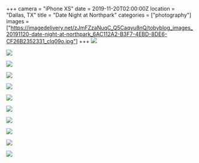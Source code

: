 +++
camera = "iPhone XS"
date = 2019-11-20T02:00:00Z
location = "Dallas, TX"
title = "Date Night at Northpark"
categories = ["photography"]
images = ["https://imagedelivery.net/zJmFZzaNuqC_Q5Caqyu8nQ/tobyblog_images_20191120-date-night-at-northpark_6AC112A2-B3F7-4EBD-8DE6-CF26B2352331_clq09o.jpg"]
+++
![](https://imagedelivery.net/zJmFZzaNuqC_Q5Caqyu8nQ/tobyblog_images_20191120-date-night-at-northpark_6AC112A2-B3F7-4EBD-8DE6-CF26B2352331_clq09o.jpg/fit=scale-down,w=780,sharpen=1,f=auto,q=0.9,slow-connection-quality=0.3)  
<!--more-->

![](https://imagedelivery.net/zJmFZzaNuqC_Q5Caqyu8nQ/tobyblog_images_remote_cloudinary_041679bf_A1C59D31-27D9-4FDF-BBD4-72F875950108_h04sx8.jpg/fit=scale-down,w=780,sharpen=1,f=auto,q=0.9,slow-connection-quality=0.3)  

![](https://imagedelivery.net/zJmFZzaNuqC_Q5Caqyu8nQ/tobyblog_images_remote_cloudinary_662651cc_DC813CA0-EE10-4A5D-A4DD-6F0FF490B654_yq1qeb.jpg/fit=scale-down,w=780,sharpen=1,f=auto,q=0.9,slow-connection-quality=0.3)  

![](https://imagedelivery.net/zJmFZzaNuqC_Q5Caqyu8nQ/tobyblog_images_remote_cloudinary_22241b66_634A49EE-5540-4BF4-A458-0074BAF333A7_cw1rsx.jpg/fit=scale-down,w=780,sharpen=1,f=auto,q=0.9,slow-connection-quality=0.3)  

![](https://imagedelivery.net/zJmFZzaNuqC_Q5Caqyu8nQ/tobyblog_images_remote_cloudinary_2fa14008_94FACD2B-6F55-439F-AE1B-45B98063D715_jk73v6.jpg/fit=scale-down,w=780,sharpen=1,f=auto,q=0.9,slow-connection-quality=0.3)  

![](https://imagedelivery.net/zJmFZzaNuqC_Q5Caqyu8nQ/tobyblog_images_remote_cloudinary_7e80f559_01BBBD6B-371A-431E-B6D1-DBE0CFB056E7_ynizyv.jpg/fit=scale-down,w=780,sharpen=1,f=auto,q=0.9,slow-connection-quality=0.3)  

![](https://imagedelivery.net/zJmFZzaNuqC_Q5Caqyu8nQ/tobyblog_images_remote_cloudinary_c539dcd8_10179F6D-6F40-4602-9536-4DCAD13F3B13_qzfxqn.jpg/fit=scale-down,w=780,sharpen=1,f=auto,q=0.9,slow-connection-quality=0.3)  

![](https://imagedelivery.net/zJmFZzaNuqC_Q5Caqyu8nQ/tobyblog_images_remote_cloudinary_77a24358_5B011518-6FB8-4EBB-9FBE-60094343E424_nyeflv.jpg/fit=scale-down,w=780,sharpen=1,f=auto,q=0.9,slow-connection-quality=0.3)  

![](https://imagedelivery.net/zJmFZzaNuqC_Q5Caqyu8nQ/tobyblog_images_remote_cloudinary_a679dcbd_C342F051-D0AC-40EA-AE39-330573EF2081_pafrj5.jpg/fit=scale-down,w=780,sharpen=1,f=auto,q=0.9,slow-connection-quality=0.3)  

![](https://imagedelivery.net/zJmFZzaNuqC_Q5Caqyu8nQ/tobyblog_images_remote_cloudinary_f6dec24e_ACCE156E-68BF-49F6-9C1D-3D786E845EF7_fsxtxq.jpg/fit=scale-down,w=780,sharpen=1,f=auto,q=0.9,slow-connection-quality=0.3)  

![](https://imagedelivery.net/zJmFZzaNuqC_Q5Caqyu8nQ/tobyblog_images_remote_cloudinary_4adafdcb_D0C37A3F-D98E-4376-A244-F2934A5FF4F8_z0v5de.jpg/fit=scale-down,w=780,sharpen=1,f=auto,q=0.9,slow-connection-quality=0.3)

